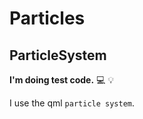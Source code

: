 # Particles
## ParticleSystem  
**I'm doing test code.** :computer: :bulb:  

I use the qml `particle system`.

